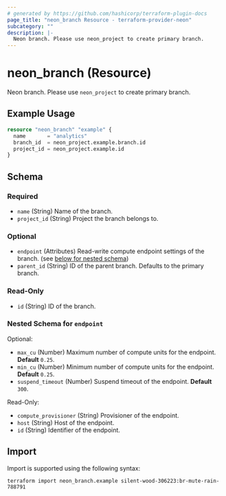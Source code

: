 ```yaml
---
# generated by https://github.com/hashicorp/terraform-plugin-docs
page_title: "neon_branch Resource - terraform-provider-neon"
subcategory: ""
description: |-
  Neon branch. Please use neon_project to create primary branch.
---
```


# neon_branch (Resource)

Neon branch. Please use `neon_project` to create primary branch.

## Example Usage

```terraform
resource "neon_branch" "example" {
  name       = "analytics"
  branch_id  = neon_project.example.branch.id
  project_id = neon_project.example.id
}
```

<!-- schema generated by tfplugindocs -->
## Schema

### Required

- `name` (String) Name of the branch.
- `project_id` (String) Project the branch belongs to.

### Optional

- `endpoint` (Attributes) Read-write compute endpoint settings of the branch. (see [below for nested schema](#nestedatt--endpoint))
- `parent_id` (String) ID of the parent branch. Defaults to the primary branch.

### Read-Only

- `id` (String) ID of the branch.

<a id="nestedatt--endpoint"></a>
### Nested Schema for `endpoint`

Optional:

- `max_cu` (Number) Maximum number of compute units for the endpoint. **Default** `0.25`.
- `min_cu` (Number) Minimum number of compute units for the endpoint. **Default** `0.25`.
- `suspend_timeout` (Number) Suspend timeout of the endpoint. **Default** `300`.

Read-Only:

- `compute_provisioner` (String) Provisioner of the endpoint.
- `host` (String) Host of the endpoint.
- `id` (String) Identifier of the endpoint.

## Import

Import is supported using the following syntax:

```shell
terraform import neon_branch.example silent-wood-306223:br-mute-rain-788791
```
